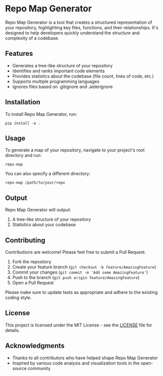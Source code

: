 # Repo Map Generator

Repo Map Generator is a tool that creates a structured representation of your repository, highlighting key files, functions, and their relationships. It's designed to help developers quickly understand the structure and complexity of a codebase.

## Features

- Generates a tree-like structure of your repository
- Identifies and ranks important code elements
- Provides statistics about the codebase (file count, lines of code, etc.)
- Supports multiple programming languages
- Ignores files based on .gitignore and .aiderignore

## Installation

To install Repo Map Generator, run:

```
pip install -e .
```

## Usage

To generate a map of your repository, navigate to your project's root directory and run:

```
repo-map
```

You can also specify a different directory:

```
repo-map /path/to/your/repo
```

## Output

Repo Map Generator will output:
1. A tree-like structure of your repository
2. Statistics about your codebase

## Contributing

Contributions are welcome! Please feel free to submit a Pull Request.

1. Fork the repository
2. Create your feature branch (`git checkout -b feature/AmazingFeature`)
3. Commit your changes (`git commit -m 'Add some AmazingFeature'`)
4. Push to the branch (`git push origin feature/AmazingFeature`)
5. Open a Pull Request

Please make sure to update tests as appropriate and adhere to the existing coding style.

## License

This project is licensed under the MIT License - see the [LICENSE](LICENSE) file for details.

## Acknowledgments

- Thanks to all contributors who have helped shape Repo Map Generator
- Inspired by various code analysis and visualization tools in the open-source community
